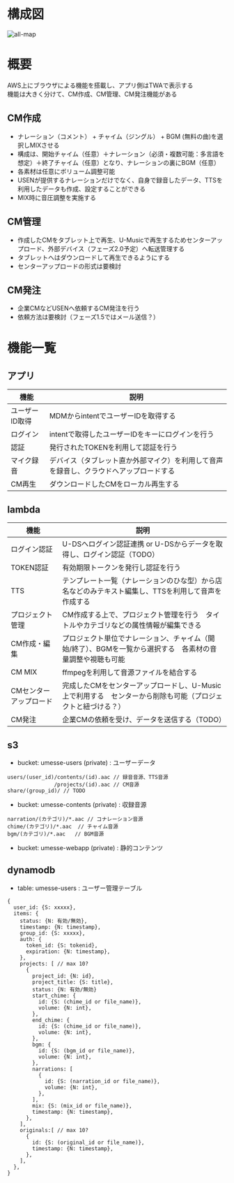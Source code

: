 # 構成図
![all-map](https://github.com/openusen/umesse/blob/master/documents/all-map.png)

# 概要
AWS上にブラウザによる機能を搭載し、アプリ側はTWAで表示する  
機能は大きく分けて、CM作成、CM管理、CM発注機能がある  

## CM作成
- ナレーション（コメント） + チャイム（ジングル） + BGM (無料の曲)を選択しMIXさせる
- 構成は、開始チャイム（任意）＋ナレーション（必須・複数可能：多言語を想定）＋終了チャイム（任意）となり、ナレーションの裏にBGM（任意）  
- 各素材は任意にボリューム調整可能
- USENが提供するナレーションだけでなく、自身で録音したデータ、TTSを利用したデータも作成、設定することができる
- MIX時に音圧調整を実施する

## CM管理
- 作成したCMをタブレット上で再生、U-Musicで再生するためセンターアップロード、外部デバイス（フェーズ2.0予定）へ転送管理する
- タブレットへはダウンロードして再生できるようにする
- センターアップロードの形式は要検討

## CM発注
- 企業CMなどUSENへ依頼するCM発注を行う
- 依頼方法は要検討（フェーズ1.5ではメール送信？）

# 機能一覧

## アプリ
| 機能 | 説明 |
| ---- | ---- |
| ユーザーID取得 | MDMからintentでユーザーIDを取得する |
| ログイン | intentで取得したユーザーIDをキーにログインを行う |
| 認証 | 発行されたTOKENを利用して認証を行う |
| マイク録音 | デバイス（タブレット直か外部マイク）を利用して音声を録音し、クラウドへアップロードする |
| CM再生 | ダウンロードしたCMをローカル再生する |

## lambda
| 機能 | 説明 |
| ---- | ---- |
| ログイン認証 | U-DSへログイン認証連携 or U-DSからデータを取得し、ログイン認証（TODO） |
| TOKEN認証 | 有効期限トークンを発行し認証を行う |
| TTS | テンプレート一覧（ナレーションのひな型）から店名などのみテキスト編集し、TTSを利用して音声を作成する |
| プロジェクト管理 | CM作成する上で、プロジェクト管理を行う　タイトルやカテゴリなどの属性情報が編集できる |
| CM作成・編集 | プロジェクト単位でナレーション、チャイム（開始/終了）、BGMを一覧から選択する　各素材の音量調整や視聴も可能 |
| CM MIX | ffmpegを利用して音源ファイルを結合する |
| CMセンターアップロード | 完成したCMをセンターアップロードし、U-Music上で利用する　センターから削除も可能（プロジェクトと紐づける？） |
| CM発注 | 企業CMの依頼を受け、データを送信する（TODO） |

## s3
- bucket: umesse-users (private) : ユーザーデータ
```
users/(user_id)/contents/(id).aac // 録音音源、TTS音源 
               /projects/(id).aac // CM音源
share/(group_id)/ // TODO
```
- bucket: umesse-contents (private) : 収録音源
```
narration/(カテゴリ)/*.aac // コナレーション音源
chime/(カテゴリ)/*.aac  // チャイム音源
bgm/(カテゴリ)/*.aac   // BGM音源
```
- bucket: umesse-webapp (private) : 静的コンテンツ

## dynamodb
- table: umesse-users : ユーザー管理テーブル
```
{
  user_id: {S: xxxxx},
  items: {
    status: {N: 有効/無効},
    timestamp: {N: timestamp},
    group_id: {S: xxxxx},
    auth: {
      token_id: {S: tokenid},
      expiration: {N: timestamp},
    },
    projects: [ // max 10?
      {
        project_id: {N: id},
        project_title: {S: title},
        status: {N: 有効/無効}
        start_chime: {
          id: {S: (chime_id or file_name)},
          volume: {N: int},
        },
        end_chime: {
          id: {S: (chime_id or file_name)},
          volume: {N: int},
        },
        bgm: {
          id: {S: (bgm_id or file_name)},
          volume: {N: int},
        },
        narrations: [
          {
            id: {S: (narration_id or file_name)},
            volume: {N: int},
          },
        ],
        mix: {S: (mix_id or file_name)},
        timestamp: {N: timestamp},
      },
    ],
    originals:[ // max 10?
      {
        id: {S: (original_id or file_name)},
        timestamp: {N: timestamp},
      },
    ],
  },
}
```
